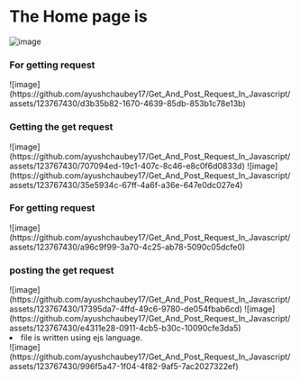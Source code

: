 <h1>The Home page is </h1>

![image](https://github.com/ayushchaubey17/Get_And_Post_Request_In_Javascript/assets/123767430/07e43ce8-917f-4119-ae7d-3227e916ed30)



<h3>For getting request</h3>
![image](https://github.com/ayushchaubey17/Get_And_Post_Request_In_Javascript/assets/123767430/d3b35b82-1670-4639-85db-853b1c78e13b)


<h3>Getting the get request</h3>
![image](https://github.com/ayushchaubey17/Get_And_Post_Request_In_Javascript/assets/123767430/707094ed-19c1-407c-8c46-e8c0f6d0833d)
![image](https://github.com/ayushchaubey17/Get_And_Post_Request_In_Javascript/assets/123767430/35e5934c-67ff-4a6f-a36e-647e0dc027e4)


<h3>For getting request</h3>
![image](https://github.com/ayushchaubey17/Get_And_Post_Request_In_Javascript/assets/123767430/a96c9f99-3a70-4c25-ab78-5090c05dcfe0)


<h3>posting the get request</h3>
![image](https://github.com/ayushchaubey17/Get_And_Post_Request_In_Javascript/assets/123767430/17395da7-4ffd-49c6-9780-de054fbab6cd)
![image](https://github.com/ayushchaubey17/Get_And_Post_Request_In_Javascript/assets/123767430/e4311e28-0911-4cb5-b30c-10090cfe3da5)


<li>file is written using ejs language. </li>
![image](https://github.com/ayushchaubey17/Get_And_Post_Request_In_Javascript/assets/123767430/996f5a47-1f04-4f82-9af5-7ac2027322ef)


